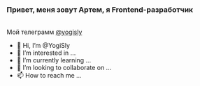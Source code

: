 <h3>Привет, меня зовут Артем, я Frontend-разработчик</h3><br>
Мой телеграмм <a href="https://t.me/yogisly" target="_blank">@yogisly</a>


- 👋 Hi, I’m @YogiSly
- 👀 I’m interested in ...
- 🌱 I’m currently learning ...
- 💞️ I’m looking to collaborate on ...
- 📫 How to reach me ...

<!---
YogiSly/YogiSly is a ✨ special ✨ repository because its `README.md` (this file) appears on your GitHub profile.
You can click the Preview link to take a look at your changes.
--->
